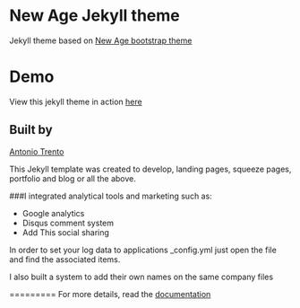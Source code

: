 New Age Jekyll theme
=========================

Jekyll theme based on [New Age bootstrap theme ](https://startbootstrap.com/template-overviews/new-age/)

# Demo
View this jekyll theme in action [here](https://jekynewage.github.io/)

## Built by
[Antonio Trento](https://it.linkedin.com/in/antoniotrento)

This Jekyll template was created to develop, landing pages, squeeze pages, portfolio and blog or all the above.

###I integrated analytical tools and marketing such as:
- Google analytics
- Disqus comment system
- Add This social sharing

In order to set your log data to applications _config.yml just open the file and find the associated items.

I also built a system to add their own names on the same company files

=========
For more details, read the [documentation](http://jekyllrb.com/)
